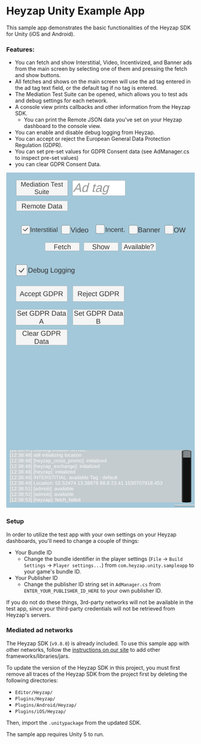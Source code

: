 Heyzap Unity Example App
===============

This sample app demonstrates the basic functionalities of the Heyzap SDK for Unity (iOS and Android). 

### Features:
* You can fetch and show Interstitial, Video, Incentivized, and Banner ads from the main screen by selecting one of them and pressing the fetch and show buttons.
* All fetches and shows on the main screen will use the ad tag entered in the ad tag text field, or the default tag if no tag is entered.
* The Mediation Test Suite can be opened, which allows you to test ads and debug settings for each network.
* A console view prints callbacks and other information from the Heyzap SDK.
    * You can print the Remote JSON data you've set on your Heyzap dashboard to the console view.
* You can enable and disable debug logging from Heyzap.
* You can accept or reject the European General Data Protection Regulation (GDPR).
* You can set pre-set values for GDPR Consent data (see AdManager.cs to inspect pre-set values) 
* you can clear GDPR Consent Data.

![sample app screenshot](./unity_test_app.png)

### Setup

In order to utilize the test app with your own settings on your Heyzap dashboards, you'll need to change a couple of things:
* Your Bundle ID
    * Change the bundle identifier in the player settings (`File` -> `Build Settings` -> `Player settings...`) from `com.heyzap.unity.sampleapp` to your game's bundle ID.
* Your Publisher ID
    * Change the publisher ID string set in `AdManager.cs` from `ENTER_YOUR_PUBLISHER_ID_HERE` to your own publisher ID.

If you do not do these things, 3rd-party networks will not be available in the test app, since your third-party credentials will not be retrieved from Heyzap's servers.

### Mediated ad networks
The Heyzap SDK (`v9.8.0`) is already included. To use this sample app with other networks, follow the [instructions on our site](https://developers.heyzap.com/docs/unity_sdk_setup_and_requirements) to add other frameworks/libraries/jars.

To update the version of the Heyzap SDK in this project, you must first remove all traces of the Heyzap SDK from the project first by deleting the following directories:

* `Editor/Heyzap/`
* `Plugins/Heyzap/`
* `Plugins/Android/Heyzap/`
* `Plugins/iOS/Heyzap/`

Then, import the `.unitypackage` from the updated SDK.

The sample app requires Unity 5 to run.
